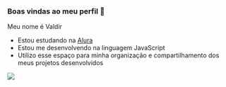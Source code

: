 ### Boas vindas ao meu perfil 💙

Meu nome é Valdir

- Estou estudando na [Alura](https://www.alura.com.br)
- Estou me desenvolvendo na linguagem JavaScript
- Utilizo esse espaço para minha organização e compartilhamento dos meus projetos desenvolvidos
 

![](https://media.tenor.com/zeJzW4ubYqkAAAAM/nasuno-cat.gif)
